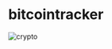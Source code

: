 # bitcointracker
![crypto](https://github.com/mervelil/bitcointracker/assets/71037128/b3a612af-efd7-4a45-ba3a-57d047f395d1)
